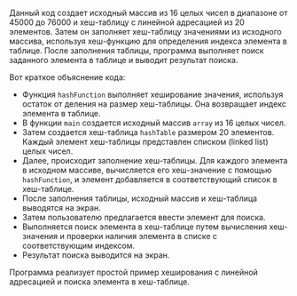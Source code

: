 Данный код создает исходный массив из 16 целых чисел в диапазоне от 45000 до 76000 и хеш-таблицу с линейной адресацией из 20 элементов. Затем он заполняет хеш-таблицу значениями из исходного массива, используя хеш-функцию для определения индекса элемента в таблице. После заполнения таблицы, программа выполняет поиск заданного элемента в таблице и выводит результат поиска.

Вот краткое объяснение кода:

- Функция `hashFunction` выполняет хеширование значения, используя остаток от деления на размер хеш-таблицы. Она возвращает индекс элемента в таблице.
- В функции `main` создается исходный массив `array` из 16 целых чисел.
- Затем создается хеш-таблица `hashTable` размером 20 элементов. Каждый элемент хеш-таблицы представлен списком (linked list) целых чисел.
- Далее, происходит заполнение хеш-таблицы. Для каждого элемента в исходном массиве, вычисляется его хеш-значение с помощью `hashFunction`, и элемент добавляется в соответствующий список в хеш-таблице.
- После заполнения таблицы, исходный массив и хеш-таблица выводятся на экран.
- Затем пользователю предлагается ввести элемент для поиска.
- Выполняется поиск элемента в хеш-таблице путем вычисления хеш-значения и проверки наличия элемента в списке с соответствующим индексом.
- Результат поиска выводится на экран.

Программа реализует простой пример хеширования с линейной адресацией и поиска элемента в хеш-таблице.

